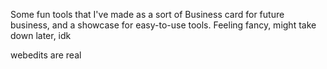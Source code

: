 Some fun tools that I've made as a sort of Business card for future business, and a showcase for easy-to-use tools. Feeling fancy, might take down later, idk

webedits are real